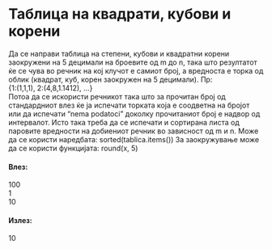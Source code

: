 # Таблица на квадрати, кубови и корени

Да се направи таблица на степени, кубови и квадратни корени заокружени на 5 децимали на броевите од m до n, така што резултатот ќе се чува во речник на кој клучот е самиот број, а вредноста е торка од облик (квадрат, куб, корен заокружен на 5 децимали). Пр:
<br>
{1:(1,1,1), 2:(4,8,1.1412), …}
<br>
Потоа да се искористи речникот така што за прочитан број од стандардниот влез ќе ја испечати торката која е соодветна на бројот или да испечати “nema podatoci” доколку прочитаниот број е надвор од интервалот. Исто така треба да се испечати и сортирана листа од паровите вредности на добиениот речник во зависност од m и n. Може да се користи наредбата: sorted(tablica.items()) За заокружување може да се користи функцијата: round(x, 5)

#### Влез:
100 <br> 1 <br> 10

#### Излез:
10
